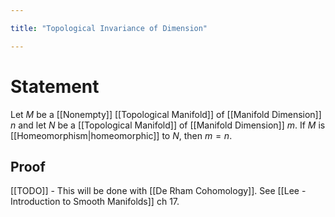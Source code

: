 ```yaml
---

title: "Topological Invariance of Dimension"

---
```

# Statement
Let $M$ be a [[Nonempty]] [[Topological Manifold]] of [[Manifold Dimension]] $n$ and let $N$ be a [[Topological Manifold]] of [[Manifold Dimension]] $m$. If $M$ is [[Homeomorphism|homeomorphic]] to $N$, then $m=n$.

## Proof
[[TODO]] - This will be done with [[De Rham Cohomology]]. See [[Lee - Introduction to Smooth Manifolds]] ch 17.